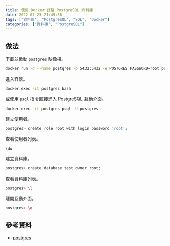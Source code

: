 ```yaml
---
title: 使用 Docker 搭建 PostgreSQL 資料庫
date: 2022-07-23 21:49:58
tags: ["資料庫", "PostgreSQL", "SQL", "Docker"]
categories: ["資料庫", "PostgreSQL"]
---
```


## 做法

下載並啟動 `postgres` 映像檔。

```bash
docker run -d --name postgres -p 5432:5432 -e POSTGRES_PASSWORD=root postgres
```

進入容器。

```bash
docker exec -it postgres bash
```

或使用 `psql` 指令直接進入 PostgreSQL 互動介面。

```bash
docker exec -it postgres psql -U postgres
```

建立使用者。

```bash
postgres> create role root with login password 'root';
```

查看使用者列表。

```bash
\du
```

建立資料庫。

```bash
postgres> create database test owner root;
```

查看資料庫列表。

```bash
postgres> \l
```

離開互動介面。

```bash
postgres> \q
```

## 參考資料

- [postgres](https://hub.docker.com/_/postgres)

